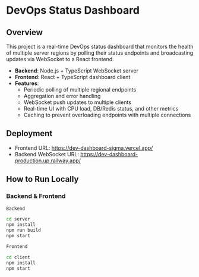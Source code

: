 # DevOps Status Dashboard

## Overview

This project is a real-time DevOps status dashboard that monitors the health of multiple server regions by polling their status endpoints and broadcasting updates via WebSocket to a React frontend.

- **Backend**: Node.js + TypeScript WebSocket server
- **Frontend**: React + TypeScript dashboard client
- **Features**:  
  - Periodic polling of multiple regional endpoints  
  - Aggregation and error handling  
  - WebSocket push updates to multiple clients  
  - Real-time UI with CPU load, DB/Redis status, and other metrics  
  - Caching to prevent overloading endpoints with multiple connections

## Deployment

- Frontend URL: https://dev-dashboard-sigma.vercel.app/
- Backend WebSocket URL: https://dev-dashboard-production.up.railway.app/

## How to Run Locally

### Backend & Frontend

```bash
Backend

cd server
npm install
npm run build
npm start

Frontend

cd client
npm install
npm start

